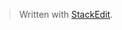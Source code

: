 


> Written with [StackEdit](https://stackedit.io/).
<!--stackedit_data:
eyJoaXN0b3J5IjpbNTQ4ODc2MjU4XX0=
-->